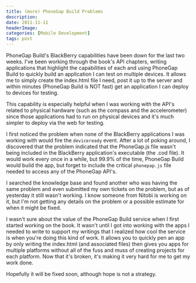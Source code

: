 ```yaml
---
title: (more) PhoneGap Build Problems
description: 
date: 2011-11-11
headerImage: 
categories: [Mobile Development]
tags: post
---
```


PhoneGap Build's BlackBerry capabilities have been down for the last two weeks. I've been working through the book's API chapters, writing applications that highlight the capabilities of each and using PhoneGap Build to quickly build an application I can test on multiple devices. It allows me to simply create the index.html file I need, post it up to the server and within minutes (PhoneGap Build is NOT fast) get an application I can deploy to devices for testing.

This capability is especially helpful when I was working with the API's related to physical hardware (such as the compass and the accelerometer) since those applications had to run on physical devices and it's much simpler to deploy via the web for testing.

I first noticed the problem when none of the BlackBerry applications I was working with would fire the `deviceready` event. After a lot of poking around, I discovered that the problem indicated that the PhoneGap.js file wasn't being included in the BlackBerry application's executable (the .cod file). It would work every once in a while, but 99.9% of the time, PhoneGap Build would build the app, but forget to include the critical `phonepap.js` file needed to access any of the PhoneGap API's.

I searched the knowledge base and found another who was having the same problem and even submitted my own tickets on the problem, but as of yesterday it still wasn't working. I know someone from Nitobi is working on it, but I'm not getting any details on the problem or a possible estimate for when it might be fixed.

I wasn't sure about the value of the PhoneGap Build service when I first started working on the book. It wasn't until I got into working with the apps I needed to write to support my writings that I realized how cool the service is when you're doing this kind of work. It allows you to quickly pen an app by only writing the index.html (and associated files) then gives you apps for multiple platforms without all of the fuss and muss of creating projects for each platform. Now that it's broken, it's making it very hard for me to get my work done.

Hopefully it will be fixed soon, although hope is not a strategy.